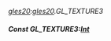 _[gles20](../../modules/gles20/gles20-module.md):[gles20](../../modules/gles20/gles20-module.md).GL\_TEXTURE3_
##### Const GL\_TEXTURE3:[Int](../../modules/wonkey/wonkey-types-int.md)
